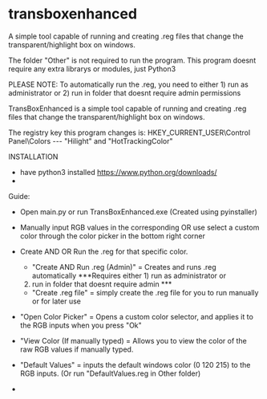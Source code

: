 # transboxenhanced
A simple tool capable of running and creating .reg files that change the transparent/highlight box on windows.


The folder "Other" is not required to run the program.
This program doesnt require any extra librarys or modules, just Python3 

PLEASE NOTE: To automatically run the .reg, you need to either 1) run as administrator or 2) run in folder that doesnt require admin 
	permissions

TransBoxEnhanced is a simple tool capable of running and creating .reg files that change the transparent/highlight box
	on windows. 


The registry key this program changes is: HKEY_CURRENT_USER\Control Panel\Colors --- "Hilight" and "HotTrackingColor"

	
	
	

	
	
INSTALLATION 
 - have python3 installed https://www.python.org/downloads/
 - 

	
	

	
	
Guide: 

- Open main.py or run TransBoxEnhanced.exe (Created using pyinstaller) 

- Manually input RGB values in the corresponding OR use select a custom color through the color picker in the bottom 
	right corner

- Create AND OR Run the .reg for that specific color. 
   - "Create AND Run .reg (Admin)" = Creates and runs .reg automatically ***Requires either 1) run as administrator or 
	2) run in folder that doesnt require admin ***
   - "Create .reg file" = simply create the .reg file for you to run manually or for later use 


- "Open Color Picker" = Opens a custom color selector, and applies it to the RGB inputs when you press "Ok"


- "View Color (If manually typed) = Allows you to view the color of the raw RGB values if manually typed.

- "Default Values" = inputs the default windows color (0 120 215) to the RGB inputs. (Or run "DefaultValues.reg in Other folder)

- 

